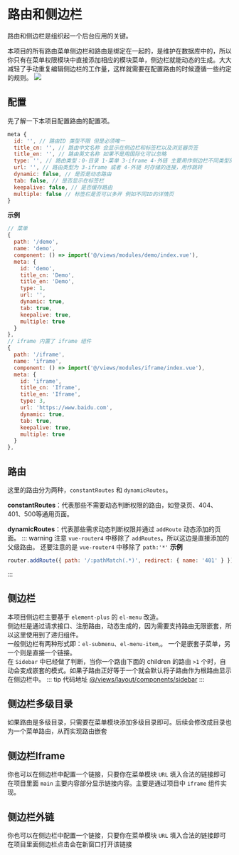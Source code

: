 # 路由和侧边栏
路由和侧边栏是组织起一个后台应用的关键。

本项目的所有路由菜单侧边栏和路由是绑定在一起的，是维护在数据库中的，所以你只有在菜单权限模块中直接添加相应的模块菜单，侧边栏就能动态的生成。大大减轻了手动重复编辑侧边栏的工作量，这样就需要在配置路由的时候遵循一些约定的规则。
![](https://admin.gumingchen.icu/file/frame/menu.jpg)

## 配置
先了解一下本项目配置路由的配置项。
``` js
meta {
  id: '', // 路由ID 类型不限 但是必须唯一 
  title_cn: '', // 路由中文名称 会显示在侧边栏和标签栏以及浏览器页签
  title_en: '', // 路由英文名称 如果不是用国际化可以忽略
  type: '', // 路由类型：0-目录 1-菜单 3-iframe 4-外链 主要用作侧边栏不同类型的不同操作
  url: '', // 路由类型为 3-iframe 或者 4-外链 时存储的连接，用作跳转
  dynamic: false, // 是否是动态路由
  tab: false, // 是否显示在标签栏
  keepalive: false, // 是否缓存路由
  multiple: false // 标签栏是否可以多开 例如不同ID的详情页
}

```
__示例__
``` js
// 菜单
{
  path: '/demo',
  name: 'demo',
  component: () => import('@/views/modules/demo/index.vue'),
  meta: {
    id: 'demo',
    title_cn: 'Demo',
    title_en: 'Demo',
    type: 1,
    url: '',
    dynamic: true,
    tab: true,
    keepalive: true,
    multiple: true
  }
},
// iframe 内置了 iframe 组件
{
  path: '/iframe',
  name: 'iframe',
  component: () => import('@/views/modules/iframe/index.vue'),
  meta: {
    id: 'iframe',
    title_cn: 'Iframe',
    title_en: 'Iframe',
    type: 3,
    url: 'https://www.baidu.com',
    dynamic: true,
    tab: true,
    keepalive: true,
    multiple: true
  }
},
```

## 路由
这里的路由分为两种，`constantRoutes` 和 `dynamicRoutes`。

__constantRoutes__：代表那些不需要动态判断权限的路由，如登录页、404、401、500等通用页面。

__dynamicRoutes__：代表那些需求动态判断权限并通过 `addRoute` 动态添加的页面。
::: warning 注意
`vue-router4` 中移除了 `addRoutes`。所以这边是直接添加的父级路由。
还要注意的是 `vue-router4` 中移除了 `path:'*'`
__示例__
``` js
router.addRoute({ path: '/:pathMatch(.*)', redirect: { name: '401' } })
```
:::

## 侧边栏
本项目侧边栏主要基于 `element-plus` 的 `el-menu` 改造。
<br>
侧边栏是通过请求接口、注册路由，动态生成的，因为需要支持路由无限嵌套，所以这里使用到了递归组件。
<br>
一般侧边栏有两种形式即：`el-submenu`、`el-menu-item`,。 一个是嵌套子菜单，另一个则是直接一个链接。
<br>
在 `Sidebar` 中已经做了判断，当你一个路由下面的 children 的路由 `>1` 个时，自动会变成嵌套的模式。如果子路由正好等于一个就会默认将子路由作为根路由显示在侧边栏中。
::: tip 代码地址
<a href="https://github.com/gmingchen/agile-admin/tree/master/src/views/layout/components/sidebar">@/views/layout/components/sidebar</a>
:::
## 侧边栏多级目录
如果路由是多级目录，只需要在菜单模块添加多级目录即可。后续会修改成目录也为一个菜单路由，从而实现路由嵌套

## 侧边栏Iframe
你也可以在侧边栏中配置一个链接，只要你在菜单模块 `URL` 填入合法的链接即可在项目里面 `main` 主要内容部分显示链接内容。主要是通过项目中 `iframe` 组件实现。

## 侧边栏外链
你也可以在侧边栏中配置一个链接，只要你在菜单模块 `URL` 填入合法的链接即可在项目里面侧边栏点击会在新窗口打开该链接

